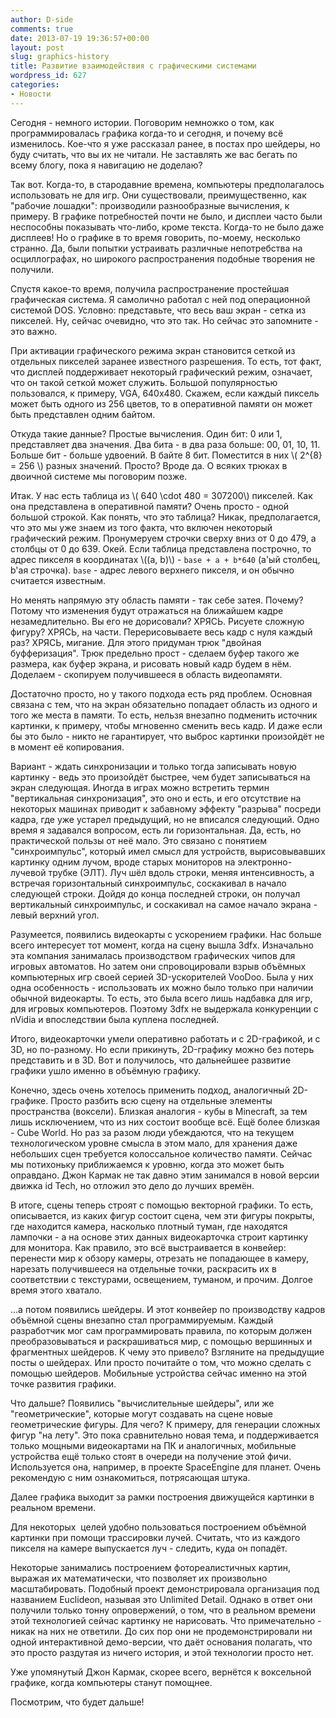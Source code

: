 ```yaml
---
author: D-side
comments: true
date: 2013-07-19 19:36:57+00:00
layout: post
slug: graphics-history
title: Развитие взаимодействия с графическими системами
wordpress_id: 627
categories:
- Новости
---
```


Сегодня - немного истории. Поговорим немножко о том, как программировалась графика когда-то и сегодня, и почему всё изменилось. Кое-что я уже рассказал ранее, в постах про шейдеры, но буду считать, что вы их не читали. Не заставлять же вас бегать по всему блогу, пока я навигацию не доделаю?

Так вот. Когда-то, в стародавние времена, компьютеры предполагалось использовать не для игр. Они существовали, преимущественно, как "рабочие лошадки": производили разнообразные вычисления, к примеру. В графике потребностей почти не было, и дисплеи часто были неспособны показывать что-либо, кроме текста. Когда-то не было даже дисплеев! Но о графике в то время говорить, по-моему, несколько странно. Да, были попытки устраивать различные непотребства на осциллографах, но широкого распространения подобные творения не получили.

Спустя какое-то время, получила распространение простейшая графическая система. Я самолично работал с ней под операционной системой DOS. Условно: представьте, что весь ваш экран - сетка из пикселей. Ну, сейчас очевидно, что это так. Но сейчас это запомните - это важно.

При активации графического режима экран становится сеткой из отдельных пикселей заранее известного разрешения. То есть, тот факт, что дисплей поддерживает некоторый графический режим, означает, что он такой сеткой может служить. Большой популярностью пользовался, к примеру, VGA, 640х480. Скажем, если каждый пиксель может быть одного из 256 цветов, то в оперативной памяти он может быть представлен одним байтом.

Откуда такие данные? Простые вычисления. Один бит: 0 или 1, представляет два значения. Два бита - в два раза больше: 00, 01, 10, 11. Больше бит - больше удвоений. В байте 8 бит. Поместится в них \\( 2^{8} = 256 \\) разных значений. Просто? Вроде да. О всяких трюках в двоичной системе мы поговорим позже.

Итак. У нас есть таблица из \\( 640 \cdot 480 = 307200\\) пикселей. Как она представлена в оперативной памяти? Очень просто - одной большой строкой. Как понять, что это таблица? Никак, предполагается, что это мы уже знаем из того факта, что включен некоторый графический режим. Пронумеруем строчки сверху вниз от 0 до 479, а столбцы от 0 до 639. Окей. Если таблица представлена построчно, то адрес пикселя в координатах \\((a, b)\\) - `base + a + b*640` (a'ый столбец, b'ая строчка). `base` - адрес левого верхнего пикселя, и он обычно считается известным.

Но менять напрямую эту область памяти - так себе затея. Почему? Потому что изменения будут отражаться на ближайшем кадре незамедлительно. Вы его не дорисовали? ХРЯСЬ. Рисуете сложную фигуру? ХРЯСЬ, на части. Перерисовываете весь кадр с нуля каждый раз? ХРЯСЬ, мигание. Для этого придуман трюк "двойная буфферизация". Трюк предельно прост - сделаем буфер такого же размера, как буфер экрана, и рисовать новый кадр будем в нём. Доделаем - скопируем получившееся в область видеопамяти.

Достаточно просто, но у такого подхода есть ряд проблем. Основная связана с тем, что на экран обязательно попадает область из одного и того же места в памяти. То есть, нельзя внезапно подменить источник картинки, к примеру, чтобы мгновенно сменить весь кадр. И даже если бы это было - никто не гарантирует, что выброс картинки произойдёт не в момент её копирования.

Вариант - ждать синхронизации и только тогда записывать новую картинку - ведь это произойдёт быстрее, чем будет записываться на экран следующая. Иногда в играх можно встретить термин "вертикальная синхронизация", это оно и есть, и его отсутствие на некоторых машинах приводит к забавному эффекту "разрыва" посреди кадра, где уже устарел предыдущий, но не вписался следующий. Одно время я задавался вопросом, есть ли горизонтальная. Да, есть, но практической пользы от неё мало. Это связано с понятием "синхроимпульс", который имел смысл для устройств, вырисовывавших картинку одним лучом, вроде старых мониторов на электронно-лучевой трубке (ЭЛТ). Луч шёл вдоль строки, меняя интенсивность, а встречая горизонтальный синхроимпульс, соскакивал в начало следующей строки. Дойдя до конца последней строки, он получал вертикальный синхроимпульс, и соскакивал на самое начало экрана - левый верхний угол.

Разумеется, появились видеокарты с ускорением графики. Нас больше всего интересует тот момент, когда на сцену вышла 3dfx. Изначально эта компания занималась производством графических чипов для игровых автоматов. Но затем они спровоцировали взрыв объёмных компьютерных игр своей серией 3D-ускорителей VooDoo. Была у них одна особенность - использовать их можно было только при наличии обычной видеокарты. То есть, это была всего лишь надбавка для игр, для игровых компьютеров. Поэтому 3dfx не выдержала конкуренции с nVidia и впоследствии была куплена последней.

Итого, видеокарточки умели оперативно работать и с 2D-графикой, и с 3D, но по-разному. Но если прикинуть, 2D-графику можно без потерь представить и в 3D. Вот и получилось, что дальнейшее развитие графики ушло именно в объёмную графику.

Конечно, здесь очень хотелось применить подход, аналогичный 2D-графике. Просто разбить всю сцену на отдельные элементы пространства (воксели). Близкая аналогия - кубы в Minecraft, за тем лишь исключением, что из них состоит вообще всё. Ещё более близкая - Cube World. Но раз за разом люди убеждаются, что на текущем технологическом уровне смысла в этом мало, для хранения даже небольших сцен требуется колоссальное количество памяти. Сейчас мы потихоньку приближаемся к уровню, когда это может быть оправдано. Джон Кармак не так давно этим занимался в новой версии движка id Tech, но отложил это дело до лучших времён.

В итоге, сцены теперь строят с помощью векторной графики. То есть, описывается, из каких фигур состоит сцена, чем эти фигуры покрыты, где находится камера, насколько плотный туман, где находятся лампочки - а на основе этих данных видеокарточка строит картинку для монитора. Как правило, это всё выстраивается в конвейер: перенести мир к обзору камеры, отрезать не попадающее в камеру, нарезать получившееся на отдельные точки, раскрасить их в соответствии с текстурами, освещением, туманом, и прочим. Долгое время этого хватало.

...а потом появились шейдеры. И этот конвейер по производству кадров объёмной сцены внезапно стал программируемым. Каждый разработчик мог сам программировать правила, по которым должен преобразовываться и раскрашиваться мир, с помощью вершинных и фрагментных шейдеров. К чему это привело? Взгляните на предыдущие посты о шейдерах. Или просто почитайте о том, что можно сделать с помощью шейдеров. Мобильные устройства сейчас именно на этой точке развития графики.

Что дальше? Появились "вычислительные шейдеры", или же "геометрические", которые могут создавать на сцене новые геометрические фигуры. Для чего? К примеру, для генерации сложных фигур "на лету". Это пока сравнительно новая тема, и поддерживается только мощными видеокартами на ПК и аналогичных, мобильные устройства ещё только стоят в очереди на получение этой фичи. Используется она, например, в проекте SpaceEngine для планет. Очень рекомендую с ним ознакомиться, потрясающая штука.

Далее графика выходит за рамки построения движущейся картинки в реальном времени.

Для некоторых  целей удобно пользоваться построением объёмной картинки при помощи трассировки лучей. Считать, что из каждого пикселя на камере выпускается луч - следить, куда он попадёт.

Некоторые занимались построением фотореалистичных картин, выражая их математически, что позволяет их произвольно масштабировать. Подобный проект демонстрировала организация под названием Euclideon, называя это Unlimited Detail. Однако в ответ они получили только тонну опровержений, о том, что в реальном времени этой технологией сейчас картинку не нарисовать. Что примечательно - никак на них не ответили. До сих пор они не продемонстрировали ни одной интерактивной демо-версии, что даёт основания полагать, что это просто раздутая из ничего история, и этой технологии просто нет.

Уже упомянутый Джон Кармак, скорее всего, вернётся к воксельной графике, когда компьютеры станут помощнее.

Посмотрим, что будет дальше!
